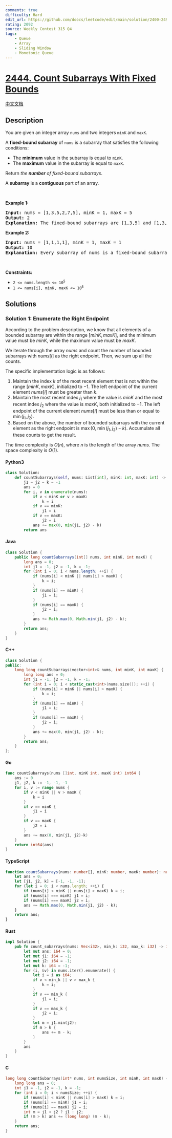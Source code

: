 ```yaml
---
comments: true
difficulty: Hard
edit_url: https://github.com/doocs/leetcode/edit/main/solution/2400-2499/2444.Count%20Subarrays%20With%20Fixed%20Bounds/README_EN.md
rating: 2092
source: Weekly Contest 315 Q4
tags:
    - Queue
    - Array
    - Sliding Window
    - Monotonic Queue
---
```


<!-- problem:start -->

# [2444. Count Subarrays With Fixed Bounds](https://leetcode.com/problems/count-subarrays-with-fixed-bounds)

[中文文档](/solution/2400-2499/2444.Count%20Subarrays%20With%20Fixed%20Bounds/README.md)

## Description

<!-- description:start -->

<p>You are given an integer array <code>nums</code> and two integers <code>minK</code> and <code>maxK</code>.</p>

<p>A <strong>fixed-bound subarray</strong> of <code>nums</code> is a subarray that satisfies the following conditions:</p>

<ul>
	<li>The <strong>minimum</strong> value in the subarray is equal to <code>minK</code>.</li>
	<li>The <strong>maximum</strong> value in the subarray is equal to <code>maxK</code>.</li>
</ul>

<p>Return <em>the <strong>number</strong> of fixed-bound subarrays</em>.</p>

<p>A <strong>subarray</strong> is a <strong>contiguous</strong> part of an array.</p>

<p>&nbsp;</p>
<p><strong class="example">Example 1:</strong></p>

<pre>
<strong>Input:</strong> nums = [1,3,5,2,7,5], minK = 1, maxK = 5
<strong>Output:</strong> 2
<strong>Explanation:</strong> The fixed-bound subarrays are [1,3,5] and [1,3,5,2].
</pre>

<p><strong class="example">Example 2:</strong></p>

<pre>
<strong>Input:</strong> nums = [1,1,1,1], minK = 1, maxK = 1
<strong>Output:</strong> 10
<strong>Explanation:</strong> Every subarray of nums is a fixed-bound subarray. There are 10 possible subarrays.
</pre>

<p>&nbsp;</p>
<p><strong>Constraints:</strong></p>

<ul>
	<li><code>2 &lt;= nums.length &lt;= 10<sup>5</sup></code></li>
	<li><code>1 &lt;= nums[i], minK, maxK &lt;= 10<sup>6</sup></code></li>
</ul>

<!-- description:end -->

## Solutions

<!-- solution:start -->

### Solution 1: Enumerate the Right Endpoint

According to the problem description, we know that all elements of a bounded subarray are within the range $[\textit{minK}, \textit{maxK}]$, and the minimum value must be $\textit{minK}$, while the maximum value must be $\textit{maxK}$.

We iterate through the array $\textit{nums}$ and count the number of bounded subarrays with $\textit{nums}[i]$ as the right endpoint. Then, we sum up all the counts.

The specific implementation logic is as follows:

1. Maintain the index $k$ of the most recent element that is not within the range $[\textit{minK}, \textit{maxK}]$, initialized to $-1$. The left endpoint of the current element $\textit{nums}[i]$ must be greater than $k$.
2. Maintain the most recent index $j_1$ where the value is $\textit{minK}$ and the most recent index $j_2$ where the value is $\textit{maxK}$, both initialized to $-1$. The left endpoint of the current element $\textit{nums}[i]$ must be less than or equal to $\min(j_1, j_2)$.
3. Based on the above, the number of bounded subarrays with the current element as the right endpoint is $\max\bigl(0,\ \min(j_1, j_2) - k\bigr)$. Accumulate all these counts to get the result.

The time complexity is $O(n)$, where $n$ is the length of the array $\textit{nums}$. The space complexity is $O(1)$.

<!-- tabs:start -->

#### Python3

```python
class Solution:
    def countSubarrays(self, nums: List[int], minK: int, maxK: int) -> int:
        j1 = j2 = k = -1
        ans = 0
        for i, v in enumerate(nums):
            if v < minK or v > maxK:
                k = i
            if v == minK:
                j1 = i
            if v == maxK:
                j2 = i
            ans += max(0, min(j1, j2) - k)
        return ans
```

#### Java

```java
class Solution {
    public long countSubarrays(int[] nums, int minK, int maxK) {
        long ans = 0;
        int j1 = -1, j2 = -1, k = -1;
        for (int i = 0; i < nums.length; ++i) {
            if (nums[i] < minK || nums[i] > maxK) {
                k = i;
            }
            if (nums[i] == minK) {
                j1 = i;
            }
            if (nums[i] == maxK) {
                j2 = i;
            }
            ans += Math.max(0, Math.min(j1, j2) - k);
        }
        return ans;
    }
}
```

#### C++

```cpp
class Solution {
public:
    long long countSubarrays(vector<int>& nums, int minK, int maxK) {
        long long ans = 0;
        int j1 = -1, j2 = -1, k = -1;
        for (int i = 0; i < static_cast<int>(nums.size()); ++i) {
            if (nums[i] < minK || nums[i] > maxK) {
                k = i;
            }
            if (nums[i] == minK) {
                j1 = i;
            }
            if (nums[i] == maxK) {
                j2 = i;
            }
            ans += max(0, min(j1, j2) - k);
        }
        return ans;
    }
};
```

#### Go

```go
func countSubarrays(nums []int, minK int, maxK int) int64 {
	ans := 0
	j1, j2, k := -1, -1, -1
	for i, v := range nums {
		if v < minK || v > maxK {
			k = i
		}
		if v == minK {
			j1 = i
		}
		if v == maxK {
			j2 = i
		}
		ans += max(0, min(j1, j2)-k)
	}
	return int64(ans)
}
```

#### TypeScript

```ts
function countSubarrays(nums: number[], minK: number, maxK: number): number {
    let ans = 0;
    let [j1, j2, k] = [-1, -1, -1];
    for (let i = 0; i < nums.length; ++i) {
        if (nums[i] < minK || nums[i] > maxK) k = i;
        if (nums[i] === minK) j1 = i;
        if (nums[i] === maxK) j2 = i;
        ans += Math.max(0, Math.min(j1, j2) - k);
    }
    return ans;
}
```

#### Rust

```rust
impl Solution {
    pub fn count_subarrays(nums: Vec<i32>, min_k: i32, max_k: i32) -> i64 {
        let mut ans: i64 = 0;
        let mut j1: i64 = -1;
        let mut j2: i64 = -1;
        let mut k: i64 = -1;
        for (i, &v) in nums.iter().enumerate() {
            let i = i as i64;
            if v < min_k || v > max_k {
                k = i;
            }
            if v == min_k {
                j1 = i;
            }
            if v == max_k {
                j2 = i;
            }
            let m = j1.min(j2);
            if m > k {
                ans += m - k;
            }
        }
        ans
    }
}
```

#### C

```c
long long countSubarrays(int* nums, int numsSize, int minK, int maxK) {
    long long ans = 0;
    int j1 = -1, j2 = -1, k = -1;
    for (int i = 0; i < numsSize; ++i) {
        if (nums[i] < minK || nums[i] > maxK) k = i;
        if (nums[i] == minK) j1 = i;
        if (nums[i] == maxK) j2 = i;
        int m = j1 < j2 ? j1 : j2;
        if (m > k) ans += (long long) (m - k);
    }
    return ans;
}
```

<!-- tabs:end -->

<!-- solution:end -->

<!-- problem:end -->
